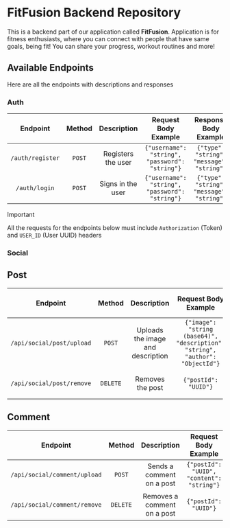 # FitFusion Backend Repository

This is a backend part of our application called **FitFusion**. Application is for fitness enthusiasts, where you can
connect with people that have same goals, being fit! You can share your progress, workout routines and more!

## Available Endpoints

Here are all the endpoints with descriptions and responses

### Auth

|     Endpoint     | Method |    Description     |              Request Body Example              |           Response Body Example           |
|:----------------:|:------:|:------------------:|:----------------------------------------------:|:-----------------------------------------:|
| `/auth/register` | `POST` | Registers the user | `{"username": "string", "password": "string"}` | `{"type": "string", "message": "string"}` |
|  `/auth/login`   | `POST` | Signs in the user  | `{"username": "string", "password": "string"}` | `{"type": "string", "message": "string"}` |

> [!IMPORTANT]
> All the requests for the endpoints below must include `Authorization` (Token) and `USER_ID` (User UUID) headers

### Social

## Post

|         Endpoint          |  Method  |            Description            |                             Request Body Example                              |           Response Body Example           |
|:-------------------------:|:--------:|:---------------------------------:|:-----------------------------------------------------------------------------:|:-----------------------------------------:|
| `/api/social/post/upload` |  `POST`  | Uploads the image and description | `{"image": "string (base64)", "description": "string", "author": "ObjectId"}` | `{"type": "string", "message": "string"}` |
| `/api/social/post/remove` | `DELETE` |         Removes the post          |                             `{"postId": "UUID"}`                              | `{"type": "string", "message": "string"}` |

## Comment

|           Endpoint           |  Method  |         Description         |           Request Body Example            |           Response Body Example           |
|:----------------------------:|:--------:|:---------------------------:|:-----------------------------------------:|:-----------------------------------------:|
| `/api/social/comment/upload` |  `POST`  |  Sends a comment on a post  | `{"postId": "UUID", "content": "string"}` | `{"type": "string", "message": "string"}` |
| `/api/social/comment/remove` | `DELETE` | Removes a comment on a post |           `{"postId": "UUID"}`            | `{"type": "string", "message": "string"}` |

